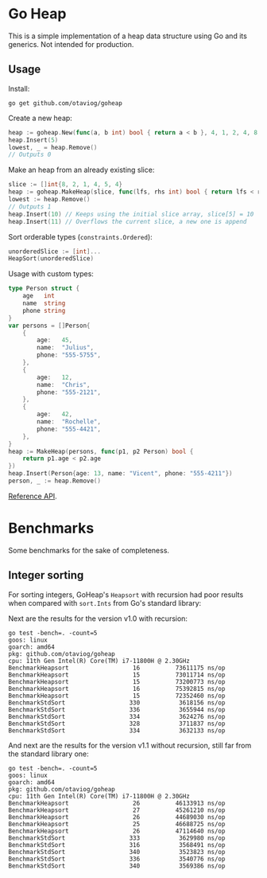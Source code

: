 # Go Heap 

This is a simple implementation of a heap data structure using Go and its generics.
Not intended for production.

## Usage

Install:

```shell
go get github.com/otaviog/goheap
```

Create a new heap:

```go
heap := goheap.New(func(a, b int) bool { return a < b }, 4, 1, 2, 4, 8, 0, 3)
heap.Insert(5)
lowest, _ = heap.Remove()
// Outputs 0
```

Make an heap from an already existing slice:

```go
slice := []int{8, 2, 1, 4, 5, 4}
heap := goheap.MakeHeap(slice, func(lfs, rhs int) bool { return lfs < rhs })
lowest := heap.Remove()
// Outputs 1
heap.Insert(10) // Keeps using the initial slice array, slice[5] = 10
heap.Insert(11) // Overflows the current slice, a new one is append
```

Sort orderable types (`constraints.Ordered`):

```go
unorderedSlice := [int]...
HeapSort(unorderedSlice)
```

Usage with custom types:

```go
type Person struct {
	age   int
	name  string
	phone string
}
var persons = []Person{
	{
		age:   45,
		name:  "Julius",
		phone: "555-5755",
	},
	{
		age:   12,
		name:  "Chris",
		phone: "555-2121",
	},
	{
		age:   42,
		name:  "Rochelle",
		phone: "555-4421",
	},
}
heap := MakeHeap(persons, func(p1, p2 Person) bool {
	return p1.age < p2.age
})
heap.Insert(Person{age: 13, name: "Vicent", phone: "555-4211"})
person, _ := heap.Remove()
```

[Reference API](https://otaviog.github.io/goheap/).

# Benchmarks

Some benchmarks for the sake of completeness.

## Integer sorting

For sorting integers, GoHeap's `Heapsort` with recursion had poor results when compared with `sort.Ints` from Go's standard library:

Next are the results for the version v1.0 with recursion:

```shell
go test -bench=. -count=5
goos: linux
goarch: amd64
pkg: github.com/otaviog/goheap
cpu: 11th Gen Intel(R) Core(TM) i7-11800H @ 2.30GHz
BenchmarkHeapsort                  16          73611175 ns/op
BenchmarkHeapsort                  15          73011714 ns/op
BenchmarkHeapsort                  15          73200773 ns/op
BenchmarkHeapsort                  16          75392815 ns/op
BenchmarkHeapsort                  15          72352460 ns/op
BenchmarkStdSort                  330           3618156 ns/op
BenchmarkStdSort                  336           3655944 ns/op
BenchmarkStdSort                  334           3624276 ns/op
BenchmarkStdSort                  328           3711837 ns/op
BenchmarkStdSort                  334           3632133 ns/op
```

And next are the results for the version v1.1 without recursion, still far from the standard library one:

```shell
go test -bench=. -count=5
goos: linux
goarch: amd64
pkg: github.com/otaviog/goheap
cpu: 11th Gen Intel(R) Core(TM) i7-11800H @ 2.30GHz
BenchmarkHeapsort                  26          46133913 ns/op
BenchmarkHeapsort                  27          45261210 ns/op
BenchmarkHeapsort                  26          44689030 ns/op
BenchmarkHeapsort                  25          46688725 ns/op
BenchmarkHeapsort                  26          47114640 ns/op
BenchmarkStdSort                  333           3629980 ns/op
BenchmarkStdSort                  316           3568491 ns/op
BenchmarkStdSort                  340           3523823 ns/op
BenchmarkStdSort                  336           3540776 ns/op
BenchmarkStdSort                  340           3569386 ns/op
```
